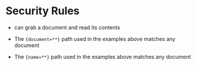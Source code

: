 # Security Rules
* can grab a document and read its contents


* The `{document=**}` path used in the examples above matches any document

* The `{name=**}` path used in the examples above matches any document